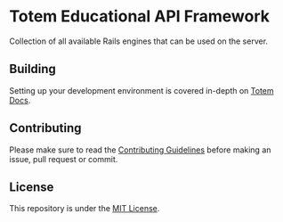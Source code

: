 # Totem Educational API Framework
Collection of all available Rails engines that can be used on the server.

## Building
Setting up your development environment is covered in-depth on [Totem Docs](http://totem-docs.herokuapp.com/1.0.0/setup/environment).

## Contributing
Please make sure to read the [Contributing Guidelines](https://github.com/sixthedge/cellar/blob/master/CONTRIBUTING.md) before making an issue, pull request or commit.

## License
This repository is under the [MIT License](https://github.com/sixthedge/cellar/blob/master/LICENSE.md).